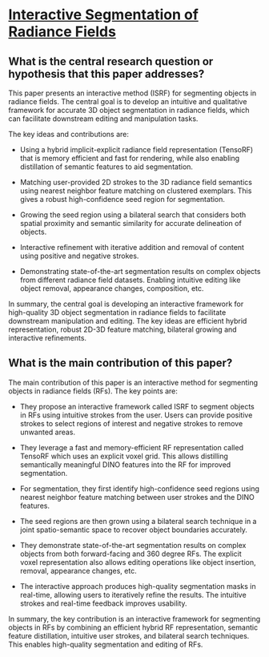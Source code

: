 # [Interactive Segmentation of Radiance Fields](https://arxiv.org/abs/2212.13545)

## What is the central research question or hypothesis that this paper addresses?

 This paper presents an interactive method (ISRF) for segmenting objects in radiance fields. The central goal is to develop an intuitive and qualitative framework for accurate 3D object segmentation in radiance fields, which can facilitate downstream editing and manipulation tasks. 

The key ideas and contributions are:

- Using a hybrid implicit-explicit radiance field representation (TensoRF) that is memory efficient and fast for rendering, while also enabling distillation of semantic features to aid segmentation.

- Matching user-provided 2D strokes to the 3D radiance field semantics using nearest neighbor feature matching on clustered exemplars. This gives a robust high-confidence seed region for segmentation. 

- Growing the seed region using a bilateral search that considers both spatial proximity and semantic similarity for accurate delineation of objects.

- Interactive refinement with iterative addition and removal of content using positive and negative strokes.

- Demonstrating state-of-the-art segmentation results on complex objects from different radiance field datasets. Enabling intuitive editing like object removal, appearance changes, composition, etc.

In summary, the central goal is developing an interactive framework for high-quality 3D object segmentation in radiance fields to facilitate downstream manipulation and editing. The key ideas are efficient hybrid representation, robust 2D-3D feature matching, bilateral growing and interactive refinements.


## What is the main contribution of this paper?

 The main contribution of this paper is an interactive method for segmenting objects in radiance fields (RFs). The key points are:

- They propose an interactive framework called ISRF to segment objects in RFs using intuitive strokes from the user. Users can provide positive strokes to select regions of interest and negative strokes to remove unwanted areas. 

- They leverage a fast and memory-efficient RF representation called TensoRF which uses an explicit voxel grid. This allows distilling semantically meaningful DINO features into the RF for improved segmentation.

- For segmentation, they first identify high-confidence seed regions using nearest neighbor feature matching between user strokes and the DINO features. 

- The seed regions are then grown using a bilateral search technique in a joint spatio-semantic space to recover object boundaries accurately. 

- They demonstrate state-of-the-art segmentation results on complex objects from both forward-facing and 360 degree RFs. The explicit voxel representation also allows editing operations like object insertion, removal, appearance changes, etc.

- The interactive approach produces high-quality segmentation masks in real-time, allowing users to iteratively refine the results. The intuitive strokes and real-time feedback improves usability.

In summary, the key contribution is an interactive framework for segmenting objects in RFs by combining an efficient hybrid RF representation, semantic feature distillation, intuitive user strokes, and bilateral search techniques. This enables high-quality segmentation and editing of RFs.
